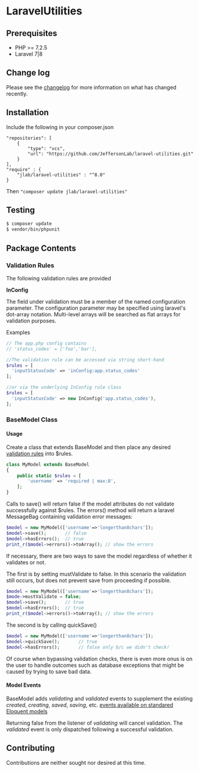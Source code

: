 # LaravelUtilities

## Prerequisites
 - PHP >= 7.2.5
 - Laravel 7|8

## Change log

Please see the [changelog](changelog.md) for more information on what has changed recently.

## Installation

Include the following in your composer.json

~~~~
"repositories": [
    {
        "type": "vcs",
        "url": "https://github.com/JeffersonLab/laravel-utilities.git"
    }
],
"require" : {
    "jlab/laravel-utilities" : "^8.0"
}
~~~~


Then
`"composer update jlab/laravel-utilities"`

## Testing

``` bash
$ composer update
$ vendor/bin/phpunit 
```

## Package Contents

### Validation Rules

The following validation rules are provided

**InConfig**

The field under validation must be a member of the named configuration parameter.
The configuration parameter may be specified using laravel's dot-array notation. Multi-level arrays will be searched as flat arrays for validation purposes. 

Examples

```php
// The app.php config contains
// 'status_codes' = ['foo','bar'],

//The validation rule can be accessed via string short-hand
$rules = [
  'inputStatusCode' => 'inConfig:app.status_codes'
];

//or via the underlying InConfig rule class
$rules = [
  'inputStatusCode' => new InConfig('app.status_codes'),
];

```

### BaseModel Class

#### Usage

Create a class that extends BaseModel and then place any desired [validation rules](https://laravel.com/docs/validation#available-validation-rules) into $rules.
``` php
class MyModel extends BaseModel
{
    public static $rules = [
        'username' => 'required | max:8',
    ];
}
```

Calls to save() will return false if the model attributes do not validate successfully against $rules.  The errors() method will return a laravel MessageBag containing validation error messages:

``` php
$model = new MyModel(['username'=>'longerthan8chars']);
$model->save();       // false
$model->hasErrors();  // true
print_r($model->errors()->toArray(); // show the errors  
```

If necessary, there are two ways to save the model regardless of whether it validates or not.

The first is by setting mustValidate to false.  In this scenario the validation still occurs, but does not prevent save from proceeding if possible.

``` php
$model = new MyModel(['username'=>'longerthan8chars']);
$mode->mustValidate = false;
$model->save();       // true
$model->hasErrors();  // true
print_r($model->errors()->toArray(); // show the errors  
```

The second is by calling quickSave()
``` php
$model = new MyModel(['username'=>'longerthan8chars']);
$model->quickSave();       // true
$model->hasErrors();       // false only b/c we didn't check!  
```

Of course when bypassing validation checks, there is even more onus is on the user to handle outcomes such as database exceptions that might be caused by trying to save bad data.

#### Model Events

BaseModel adds *validating* and *validated* events to supplement the existing *created*, *creating*, *saved*, *saving*, etc.
[events available on standared Eloquent models](https://www.techiediaries.com/laravel-model-events-tutorial/)

Returning false from the listener of *validating* will cancel validation.
The *validated* event is only dispatched following a successful validation.

## Contributing

Contributions are neither sought nor desired at this time.

